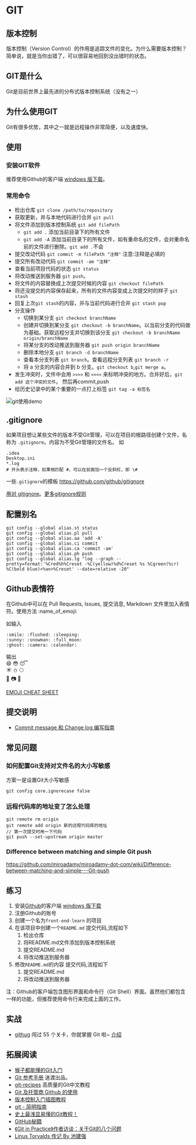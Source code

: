 # GIT
## 版本控制
版本控制（Version Control）的作用是追踪文件的变化。为什么需要版本控制？简单说，就是当你出错了，可以很容易地回到没出错时的状态。

## GIT是什么
Git是目前世界上最先进的分布式版本控制系统（没有之一）

## 为什么使用GIT
Git有很多优势，其中之一就是远程操作非常简便，以及速度快。

## 使用
### 安装GIT软件
推荐使用Github的客户端 [windows 版下载](https://windows.github.com/)。

###  常用命令
* 检出仓库 `git clone /path/to/repository`
* 获取更新，并与本地代码进行合并 `git pull`
* 将文件添加到版本控制系统 `git add filePath`
	* `git add .` 添加当前目录下的所有文件
	* `git add -A` 添加当前目录下的所有文件，如有重命名的文件，会对重命名前的文件进行删除。`git add .`不会
* 提交改动代码 `git commit -m filePath "注释"` 注意:注释是必填的
* 提交所有改动代码 `git commit -am "注释"`
* 查看当前项目代码的状态 `git status`
* 将改动推送到服务器 `git push`。
* 将文件的内容替换成上次提交时候的内容 `git checkout filePath`
* 将还没提交的内容保存起来，所有的文件内容变成上次提交时的样子 `git stash`
* 回复上次`git stash`的内容，并与当前代码进行合并 `git stash pop`
* 分支操作
	* 切换到某分支 `git checkout branchName`
	* 创建并切换到某分支 `git checkout -b branchName`。以当前分支的代码做为基础。获取远程分支并切换到该分支 `git checkout -b branchName origin/branchName`
	* 将某分支的改动推送到服务器 `git push origin branchName`
    * 删除本地分支 `git branch -d branchName`
    * 查看本分支列表 `git branch`。查看远程分支列表 `git branch -r`
    * 将 a 分支的内容合并到 b 分支。`git checkout b`,`git merge a`。
* 发生冲突时，文件中会用 `>>>>` 和 `<<<<` 来标明冲突的地方。合并好后，`git add 这个冲突的文件`。 然后再commit,push
* 给历史记录中的某个重要的一点打上标签 `git tag -a 标签名`


![git使用demo](git-imgs/git-use-example.jpg)

## .gitignore
如果项目想让某些文件的版本不受Git管理，可以在项目的根路径创建个文件，名称为 `.gitignore`。内容为不受Git管理的文件名。 如
```
.idea
Desktop.ini
*.log
# 开头表示注释，如果相匹配 #，可以在前面加一个反斜杠，即 \#
```

一些`.gitignore`的模板 https://github.com/github/gitignore

[用对 gitignore](http://www.barretlee.com/blog/2015/09/06/set-gitignore-after-add-file/)。[更多gitignore规则](https://git-scm.com/docs/gitignore)

## 配置别名
```
git config --global alias.st status
git config --global alias.pl pull
git config --global alias.aa 'add -A'
git config --global alias.ci commit
git config --global alias.ca 'commit -am'
git config --global alias.ph push
git config --global alias.lg "log --graph --pretty=format:'%Cred%h%Creset -%C(yellow)%d%Creset %s %Cgreen(%cr) %C(bold blue)<%an>%Creset' --date=relative -20"

```

## Github表情符
在Github中可以在 Pull Requests, Issues, 提交消息, Markdown 文件里加入表情符。使用方法 :name_of_emoji:

如输入
```
:smile: :flushed: :sleeping:
:sunny: :snowman: :full_moon:
:ghost: :camera: :calendar:
```

输出    
:smile: :flushed: :sleeping:    
:sunny: :snowman: :full_moon:    
:ghost: :camera: :calendar:    

[EMOJI CHEAT SHEET](http://www.webpagefx.com/tools/emoji-cheat-sheet/)

## 提交说明
* [Commit message 和 Change log 编写指南](http://www.ruanyifeng.com/blog/2016/01/commit_message_change_log.html)

## 常见问题
### 如何配置Git支持对文件名的大小写敏感
方案一是设置Git大小写敏感
```
git config core.ignorecase false
```

### 远程代码库的地址变了怎么处理
```
git remote rm origin
git remote add origin 新的远程代码库的地址
// 第一次提交时用一下代码
git push --set-upstream origin master
```

### Difference between matching and simple Git push
https://github.com/miroadamy/miroadamy-dot-com/wiki/Difference-between-matching-and-simple---Git-push



## <a name="practice">练习</a>
1. 安装[Github](https://github.com/)的客户端 [windows 版下载](https://windows.github.com/)
1. 注册Github的账号
1. 创建一个名为`front-end-learn` 的项目
1. 在该项目中创建一个`README.md` 提交代码,流程如下
    1. 检出仓库
    1. 将README.md文件添加到版本控制系统
    1. 提交README.md
    1. 将改动推送到服务器
1. 修改`README.md`的内容 提交代码,流程如下
    1. 提交README.md
    1. 将改动推送到服务器

注：Github的客户端包含图形界面和命令行（Git Shell）界面。虽然他们都包含一样的功能，但推荐使用命令行来完成上面的工作。

## 实战
* [githug](https://github.com/Gazler/githug) 闯过 55 个关卡，你就掌握 Git 啦~ [介绍](http://segmentfault.com/a/1190000004222489)

## 拓展阅读
* [猴子都能懂的Git入门](http://backlogtool.com/git-guide/cn/)
* [Git 参考手册](http://gitref.justjavac.com/) 迷渡出品。
* [git-recipes](https://github.com/geeeeeeeeek/git-recipes/wiki) 高质量的Git中文教程
* [Git 及托管商 Github 的使用](https://github.com/xirong/my-git)
* [版本控制入门插图教程](http://www.ruanyifeng.com/blog/2008/12/a_visual_guide_to_version_control.html)
* [git - 简明指南](http://rogerdudler.github.io/git-guide/index.zh.html)
* [史上最浅显易懂的Git教程！](http://rogerdudler.github.io/git-guide/index.zh.html)
* [GitHub秘籍](https://github.com/tiimgreen/github-cheat-sheet/blob/master/README.zh-cn.md)
* [《Git in Practice》作者访谈：关于Git的八个问题](http://www.infoq.com/cn/articles/interview-Mike-McQuaid-git-practice)
* [Linus Torvalds 传记 By 池建强](http://www.chenjunlu.com/2014/07/linus-torvalds-biography/)
